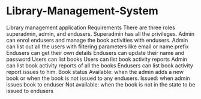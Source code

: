 # Library-Management-System

Library management application
Requirements
There are three roles superadmin, admin, and endusers.
Superadmin has all the privileges. 
Admin can enrol endusers and manage the book activities with endusers.
Admin can list out all the users with filtering parameters like email or name prefix
Endusers can get their own details 
Endusers can update their name and password
Users can list books
Users can list book activity reports
	Admin can list book activity reports of all the books 
 	Endusers can list book activity report issues to him.
Book status
	Available: when the admin adds a new book or when the book is not issued to any endusers.
	Issued: when admin issues book to enduser
	Not available: when the book is not in the state to be issued to endusers
